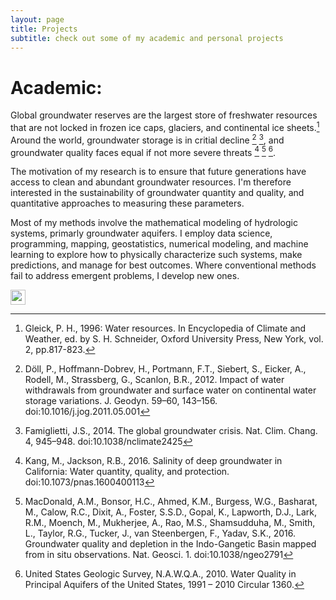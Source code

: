 ```yaml
---
layout: page
title: Projects
subtitle: check out some of my academic and personal projects
---
```


# Academic:

Global groundwater reserves are the largest store of freshwater resources that are not locked in frozen ice caps, glaciers, and continental ice sheets.[^fn1] Around the world, groundwater storage is in critial decline [^fn2] [^fn3], and groundwater quality faces equal if not more severe threats [^fn4] [^fn5] [^fn6]. 

The motivation of my research is to ensure that future generations have access to clean and abundant groundwater resources. I'm therefore interested in the sustainability of groundwater quantity and quality, and quantitative approaches to measuring these parameters. 

Most of my methods involve the mathematical modeling of hydrologic systems, primarly groundwater aquifers. I employ data science, programming, mapping, geostatistics, numerical modeling, and machine learning to explore how to physically characterize such systems, make predictions, and manage for best outcomes. Where conventional methods fail to address emergent problems, I develop new ones.

<a href="google.com">
<img src="https://github.com/richpauloo/richpauloo.github.io/blob/master/gw_word_cloud.png" height="24">
</a>








[^fn1]: Gleick, P. H., 1996: Water resources. In Encyclopedia of Climate and Weather, ed. by S. H. Schneider, Oxford University Press, New York, vol. 2, pp.817-823.

[^fn2]: Döll, P., Hoffmann-Dobrev, H., Portmann, F.T., Siebert, S., Eicker, A., Rodell, M., Strassberg, G., Scanlon, B.R., 2012. Impact of water withdrawals from groundwater and surface water on continental water storage variations. J. Geodyn. 59–60, 143–156. doi:10.1016/j.jog.2011.05.001

[^fn3]: Famiglietti, J.S., 2014. The global groundwater crisis. Nat. Clim. Chang. 4, 945–948. doi:10.1038/nclimate2425

[^fn4]: Kang, M., Jackson, R.B., 2016. Salinity of deep groundwater in California: Water quantity, quality, and protection. doi:10.1073/pnas.1600400113

[^fn5]: MacDonald, A.M., Bonsor, H.C., Ahmed, K.M., Burgess, W.G., Basharat, M., Calow, R.C., Dixit, A., Foster, S.S.D., Gopal, K., Lapworth, D.J., Lark, R.M., Moench, M., Mukherjee, A., Rao, M.S., Shamsudduha, M., Smith, L., Taylor, R.G., Tucker, J., van Steenbergen, F., Yadav, S.K., 2016. Groundwater quality and depletion in the Indo-Gangetic Basin mapped from in situ observations. Nat. Geosci. 1. doi:10.1038/ngeo2791

[^fn6]: United States Geologic Survey, N.A.W.Q.A., 2010. Water Quality in Principal Aquifers of the United States, 1991 – 2010 Circular 1360.